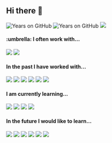 <h2> Hi there 👋 </h2>

![Years on GitHub](https://badges.pufler.dev/years/cstringer17?color=404040&style=flat-square)
![Years on GitHub](https://badges.pufler.dev/repos/cstringer17?color=404040&style=flat-square)
![](https://komarev.com/ghpvc/?username=cstringer17&color=blue)

<div align="left">
<div>
<h4>:umbrella: I often work with...</h4>
<img src="https://img.shields.io/badge/Java-%23404040.svg?&style=flat-square&logo=Java"/>
<img src="https://img.shields.io/badge/Apache_Maven-%23404040.svg?&style=flat-square&logo=Apache-Maven"/>
</div>
<div>
<h4> In the past I have worked with...</h4>
<img src="https://img.shields.io/badge/html5%20-%23404040.svg?&style=flat-square&logo=html5"/>
<img src="https://img.shields.io/badge/css3%20-%23404040.svg?&style=flat-square&logo=css3"/>
<img src="https://img.shields.io/badge/git%20-%23404040.svg?&style=flat-square&logo=git"/>
<img src="https://img.shields.io/badge/github%20-%23404040.svg?&style=flat-square&logo=github"/>
<img src="https://img.shields.io/badge/mysql-%23404040.svg?&style=flat-square&logo=mysql"/>
<img src="https://img.shields.io/badge/PowerShell-%23404040.svg?&style=flat-square&logo=PowerShell"/>
</div>
<div>
<h4> I am currently learning...</h4>
<img src="https://img.shields.io/badge/Vue-%23404040.svg?&style=flat-square&logo=Vue.js"/>
<img src="https://img.shields.io/badge/node.js%20-%23404040.svg?&style=flat-square&logo=node.js"/>
<img src="https://img.shields.io/badge/Javascript%20-%23404040.svg?&style=flat-square&logo=javascript"/>
<img src="https://img.shields.io/badge/Markdown-%23404040.svg?&style=flat-square&logo=markdown"/>
</div>
<div>
<h4> In the future I would like to learn...</h4>
<img src="https://img.shields.io/badge/React-%23404040.svg?&style=flat-square&logo=React"/>
<img src="https://img.shields.io/badge/Next.js-%23404040.svg?&style=flat-square&logo=Next.js"/>
<img src="https://img.shields.io/badge/Sass-%23404040.svg?&style=flat-square&logo=Sass"/>
<img src="https://img.shields.io/badge/Docker-%23404040.svg?&style=flat-square&logo=Docker"/>
<img src="https://img.shields.io/badge/electron-%23404040.svg?&style=flat-square&logo=Electron"/>
<img src="https://img.shields.io/badge/TypeScript-%23404040.svg?&style=flat-square&logo=typeScript"/>
</div>
</div>
